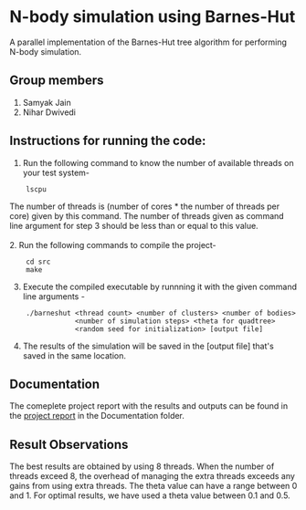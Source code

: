 # N-body simulation using Barnes-Hut
A parallel implementation of the Barnes-Hut tree algorithm for performing N-body simulation.
## Group members
1. Samyak Jain
2. Nihar Dwivedi
## Instructions for running the code:
1. Run the following command to know the number of available threads on your test system-
```
    lscpu
```
The number of threads is (number of cores * the number of threads per core) given by this command. The number of threads given as command line argument for step 3 should be less than or equal to this value.<br/><br/>
2. Run the following commands to compile the project-
```
    cd src
    make
```
3. Execute the compiled executable by runnning it with the given command line arguments -
```
    ./barneshut <thread count> <number of clusters> <number of bodies>
                <number of simulation steps> <theta for quadtree>
                <random seed for initialization> [output file]
```
4. The results of the simulation will be saved in the [output file] that's saved in the same location.
## Documentation
The comeplete project report with the results and outputs can be found in the [project report](https://github.com/SamyakJain19/N-body-simulation-using-Barnes-Hut/blob/master/Documentation/EC526_FinalProject_Report.pdf) in the Documentation folder.
## Result Observations
The best results are obtained by using 8 threads. When the number of threads exceed 8, the overhead of managing the extra threads exceeds any gains from using extra threads.
The theta value can have a range between 0 and 1. For optimal results, we have used a theta value between 0.1 and 0.5.
